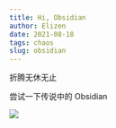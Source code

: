 ```yaml
--- 
title: Hi, Obsidian
author: Elizen
date: 2021-08-18
tags: chaos
slug: obsidian
---
```

折腾无休无止

尝试一下传说中的 Obsidian

![](https://tva1.sinaimg.cn/large/008i3skNly1gtl1t9m9opj617m0u0who02.jpg)